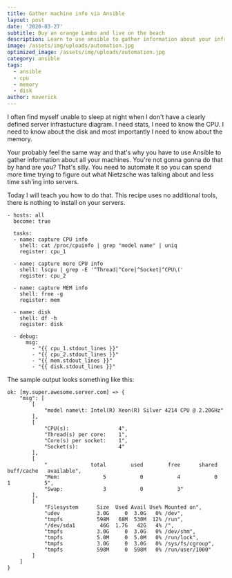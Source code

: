```yaml
---
title: Gather machine info via Ansible
layout: post
date: '2020-03-27'
subtitle: Buy an orange Lambo and live on the beach
description: Learn to use ansible to gather information about your infrastructure so you can sleep at night.
image: /assets/img/uploads/automation.jpg
optimized_image: /assets/img/uploads/automation.jpg
category: ansible
tags:
  - ansible
  - cpu
  - memory
  - disk
author: maverick
---
```


I often find myself unable to sleep at night when I don't have a clearly defined server infrastucture diagram. I need stats, I need to know the CPU. I need to know about the disk and most importantly I need to know about the memory.

Your probably feel the same way and that's why you have to use Ansible to gather information about all your machines. You're not gonna gonna do that by hand are you? That's silly. You need to automate it so you can spend more time trying to figure out what Nietzsche was talking about and less time ssh'ing into servers.

Today I will teach you how to do that. This recipe uses no additional tools, there is nothing to install on your servers.

```
- hosts: all
  become: true

  tasks:
  - name: capture CPU info
    shell: cat /proc/cpuinfo | grep "model name" | uniq
    register: cpu_1

  - name: capture more CPU info
    shell: lscpu | grep -E '^Thread|^Core|^Socket|^CPU\('
    register: cpu_2

  - name: capture MEM info
    shell: free -g
    register: mem

  - name: disk
    shell: df -h
    register: disk

  - debug:
      msg:
        - "{{ cpu_1.stdout_lines }}"
        - "{{ cpu_2.stdout_lines }}"
        - "{{ mem.stdout_lines }}"
        - "{{ disk.stdout_lines }}"
```

The sample output looks something like this:

```
ok: [my.super.awesome.server.com] => {
    "msg": [
        [
            "model name\t: Intel(R) Xeon(R) Silver 4214 CPU @ 2.20GHz"
        ],
        [
            "CPU(s):                4",
            "Thread(s) per core:    1",
            "Core(s) per socket:    1",
            "Socket(s):             4"
        ],
        [
            "              total        used        free      shared  buff/cache   available",
            "Mem:              5           0           4           0           1           5",
            "Swap:             3           0           3"
        ],
        [
            "Filesystem      Size  Used Avail Use% Mounted on",
            "udev            3.0G     0  3.0G   0% /dev",
            "tmpfs           598M   68M  530M  12% /run",
            "/dev/sda1        46G  1.7G   42G   4% /",
            "tmpfs           3.0G     0  3.0G   0% /dev/shm",
            "tmpfs           5.0M     0  5.0M   0% /run/lock",
            "tmpfs           3.0G     0  3.0G   0% /sys/fs/cgroup",
            "tmpfs           598M     0  598M   0% /run/user/1000"
        ]
    ]
}
```
